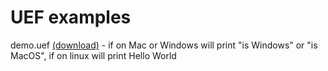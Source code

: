 # UEF examples
demo.uef [(download)](https://github.com/Unzor/uef/raw/main/examples/demo.uef) - if on Mac or Windows will print "is Windows" or "is MacOS", if on linux will print Hello World
